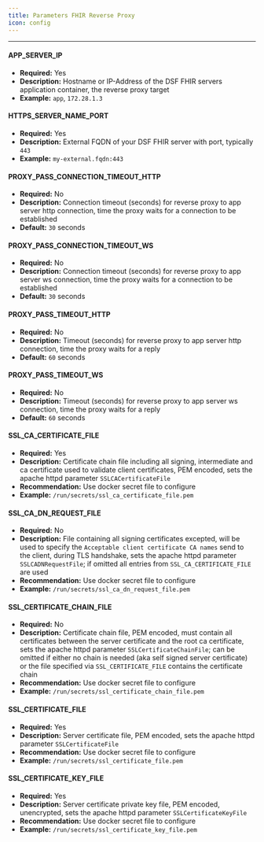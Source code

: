 ```yaml
---
title: Parameters FHIR Reverse Proxy
icon: config
---
```

---

#### APP_SERVER_IP
- **Required:** Yes  
- **Description:** Hostname or IP-Address of the DSF FHIR servers application container, the reverse proxy target
- **Example:** `app`, `172.28.1.3`  


#### HTTPS_SERVER_NAME_PORT
- **Required:** Yes  
- **Description:** External FQDN of your DSF FHIR server with port, typically `443`
- **Example:** `my-external.fqdn:443`  


#### PROXY_PASS_CONNECTION_TIMEOUT_HTTP
- **Required:** No  
- **Description:** Connection timeout (seconds) for reverse proxy to app server http connection, time the proxy waits for a connection to be established
- **Default:** `30` seconds  


#### PROXY_PASS_CONNECTION_TIMEOUT_WS
- **Required:** No  
- **Description:** Connection timeout (seconds) for reverse proxy to app server ws connection, time the proxy waits for a connection to be established
- **Default:** `30` seconds


#### PROXY_PASS_TIMEOUT_HTTP
- **Required:** No  
- **Description:** Timeout (seconds) for reverse proxy to app server http connection, time the proxy waits for a reply
- **Default:** `60` seconds  


#### PROXY_PASS_TIMEOUT_WS
- **Required:** No  
- **Description:** Timeout (seconds) for reverse proxy to app server ws connection, time the proxy waits for a reply
- **Default:** `60` seconds  


#### SSL_CA_CERTIFICATE_FILE
- **Required:** Yes  
- **Description:** Certificate chain file including all signing, intermediate and ca certificate used to validate client certificates, PEM encoded, sets the apache httpd parameter `SSLCACertificateFile`  
- **Recommendation:** Use docker secret file to configure
- **Example:** `/run/secrets/ssl_ca_certificate_file.pem`


#### SSL_CA_DN_REQUEST_FILE
- **Required:** No  
- **Description:** File containing all signing certificates excepted, will be used to specify the `Acceptable client certificate CA names` send to the client, during TLS handshake, sets the apache httpd parameter `SSLCADNRequestFile`; if omitted all entries from `SSL_CA_CERTIFICATE_FILE` are used  
- **Recommendation:** Use docker secret file to configure
- **Example:** `/run/secrets/ssl_ca_dn_request_file.pem`


#### SSL_CERTIFICATE_CHAIN_FILE
- **Required:** No  
- **Description:** Certificate chain file, PEM encoded, must contain all certificates between the server certificate and the root ca certificate, sets the apache httpd parameter `SSLCertificateChainFile`; can be omitted if either no chain is needed (aka self signed server certificate) or the file specified via `SSL_CERTIFICATE_FILE` contains the certificate chain
- **Recommendation:** Use docker secret file to configure
- **Example:** `/run/secrets/ssl_certificate_chain_file.pem`


#### SSL_CERTIFICATE_FILE
- **Required:** Yes  
- **Description:** Server certificate file, PEM encoded, sets the apache httpd parameter `SSLCertificateFile`  
- **Recommendation:** Use docker secret file to configure
- **Example:** `/run/secrets/ssl_certificate_file.pem`


#### SSL_CERTIFICATE_KEY_FILE
- **Required:** Yes  
- **Description:** Server certificate private key file, PEM encoded, unencrypted, sets the apache httpd parameter `SSLCertificateKeyFile`  
- **Recommendation:** Use docker secret file to configure
- **Example:** `/run/secrets/ssl_certificate_key_file.pem`
